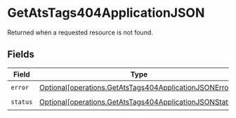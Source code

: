 # GetAtsTags404ApplicationJSON

Returned when a requested resource is not found.


## Fields

| Field                                                                                                                        | Type                                                                                                                         | Required                                                                                                                     | Description                                                                                                                  |
| ---------------------------------------------------------------------------------------------------------------------------- | ---------------------------------------------------------------------------------------------------------------------------- | ---------------------------------------------------------------------------------------------------------------------------- | ---------------------------------------------------------------------------------------------------------------------------- |
| `error`                                                                                                                      | [Optional[operations.GetAtsTags404ApplicationJSONError]](undefined/models/operations/getatstags404applicationjsonerror.md)   | :heavy_check_mark:                                                                                                           | N/A                                                                                                                          |
| `status`                                                                                                                     | [Optional[operations.GetAtsTags404ApplicationJSONStatus]](undefined/models/operations/getatstags404applicationjsonstatus.md) | :heavy_check_mark:                                                                                                           | N/A                                                                                                                          |